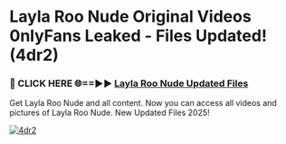 # Layla Roo Nude Original Videos 0nlyFans Leaked - Files Updated! (4dr2)

<h3>🔴 CLICK HERE 🌐==►► <a href="https://tinyurl.com/5h6xmrr3" rel="nofollow">Layla Roo Nude Updated Files</a></h3>

Get Layla Roo Nude and all content. Now you can access all videos and pictures of Layla Roo Nude. New Updated Files 2025!

[![4dr2](https://i.imgur.com/KVD873Z.gif)](https://tinyurl.com/5h6xmrr3)
